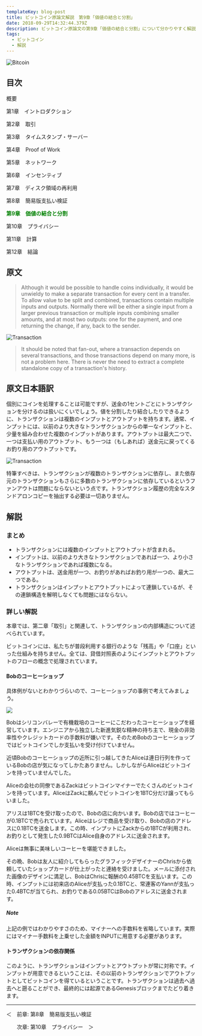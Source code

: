 ```yaml
---
templateKey: blog-post
title: ビットコイン原論文解説　第9章「価値の結合と分割」
date: 2018-09-29T14:32:44.379Z
description: ビットコイン原論文の第9章「価値の結合と分割」について分かりやすく解説します。
tags:
  - ビットコイン
  - 解説
---
```

![Bitcoin](/img/bitcoin-header.jpg)

## 目次

概要

第1章　イントロダクション

第2章　取引

第3章　タイムスタンプ・サーバー

第4章　Proof of Work

第5章　ネットワーク

第6章　インセンティブ

第7章　ディスク領域の再利用

第8章　簡易版支払い検証

**<font color="Green">第9章　価値の結合と分割</font>**

第10章　プライバシー

第11章　計算

第12章　結論

## 原文

> Although it would be possible to handle coins individually, it would be unwieldy to make a separate transaction for every cent in a transfer. To allow value to be split and combined, transactions contain multiple inputs and outputs. Normally there will be either a single input from a larger previous transaction or multiple inputs combining smaller amounts, and at most two outputs: one for the payment, and one returning the change, if any, back to the sender.

![Transaction](/img/bitcoin_utxo_pdf.png)

> It should be noted that fan-out, where a transaction depends on several transactions, and those transactions depend on many more, is not a problem here. There is never the need to extract a complete standalone copy of a transaction's history.

## 原文日本語訳

個別にコインを処理することは可能ですが、送金の1セントごとにトランザクションを分けるのは扱いにくいでしょう。値を分割したり結合したりできるように、トランザクションは複数のインプットとアウトプットを持ちます。通常、インプットには、以前のより大きなトランザクションからの単一なインプットと、少量を組み合わせた複数のインプットがあります。アウトプットは最大二つで、一つは支払い用のアウトプット、もう一つは（もしあれば）送金元に戻ってくるお釣り用のアウトプットです。

![Transaction](/img/bitcoin_utxo_pdf.png)

特筆すべきは、トランザクションが複数のトランザクションに依存し、また依存元のトランザクションもさらに多数のトランザクションに依存しているというファンアウトは問題にならないという点です。トランザクション履歴の完全なスタンドアロンコピーを抽出する必要は一切ありません。

## 解説

### まとめ

* トランザクションには複数のインプットとアウトプットが含まれる。
* インプットは、以前のより大きなトランザクションであれば一つ、より小さなトランザクションであれば複数になる。
* アウトプットは、送金用が一つ、お釣りがあればお釣り用が一つの、最大二つである。
* トランザクションはインプットとアウトプットによって連鎖しているが、その連鎖構造を解明しなくても問題にはならない。

### 詳しい解説

本章では、第二章「取引」と関連して、トランザクションの内部構造について述べられています。

ビットコインには、私たちが普段利用する銀行のような「残高」や「口座」といった仕組みを持ちません。全ては、貸借対照表のようにインプットとアウトプットのフローの概念で処理されています。

#### Bobのコーヒーショップ

具体例がないとわかりづらいので、コーヒーショップの事例で考えてみましょう。

![](/img/transaction.png)

Bobはシリコンバレーで有機栽培のコーヒーにこだわったコーヒーショップを経営しています。エンジニアから独立した新進気鋭な精神の持ち主で、現金の非効率性やクレジットカードの手数料が嫌いです。そのためBobのコーヒーショップではビットコインでしか支払いを受け付けていません。

近頃Bobのコーヒーショップの近所に引っ越してきたAliceは連日行列を作っているBobの店が気になってしかたありません。しかしながらAliceはビットコインを持っていませんでした。

Aliceの会社の同僚であるZackはビットコインマイナーでたくさんのビットコインを持っています。AliceはZackに頼んでビットコインを1BTC分だけ譲ってもらいました。

アリスは1BTCを受け取ったので、Bobの店に向かいます。Bobの店ではコーヒーが0.1BTCで売られています。Aliceはレジで商品を受け取り、Bobの店のアドレスに0.1BTCを送金します。この時、インプットにZackからの1BTCが利用され、お釣りとして発生した0.9BTCはAlice自身のアドレスに送金されます。

Aliceは無事に美味しいコーヒーを堪能できました。

その晩、Bobは友人に紹介してもらったグラフィックデザイナーのChrisから依頼していたショップカードが仕上がったと連絡を受けました。メールに添付された画像のデザインに満足し、BobはChrisに報酬の0.45BTCを支払います。この時、インプットには初来店のAliceが支払った0.1BTCと、常連客のYannが支払った0.4BTCが当てられ、お釣りである0.05BTCはBobのアドレスに送金されます。

##### Note

上記の例ではわかりやすさのため、マイナーへの手数料を省略しています。実際にはマイナー手数料を上乗せした金額をINPUTに用意する必要があります。

#### トランザクションの依存関係

このように、トランザクションはインプットとアウトプットが常に対称です。インプットが用意できるということは、その以前のトランザクションでアウトプットとしてビットコインを得ているということです。トランザクションは過去へ過去へと遡ることができ、最終的には起源であるGenesisブロックまでたどり着きます。



<hr>
＜　前章: 第8章　簡易版支払い検証

　　次章: 第10章　プライバシー　＞
